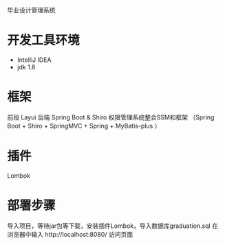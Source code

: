 毕业设计管理系统

# 开发工具环境

- IntelliJ IDEA 
- jdk 1.8

# 框架

前段
Layui
后端
Spring Boot & Shiro 权限管理系统整合SSM和框架
（Spring Boot + Shiro +  SpringMVC + Spring + MyBatis-plus ）

# 插件

Lombok

# 部署步骤

导入项目，等待jar包等下载，安装插件Lombok，导入数据库graduation.sql
在浏览器中输入
http://localhost:8080/
访问页面

